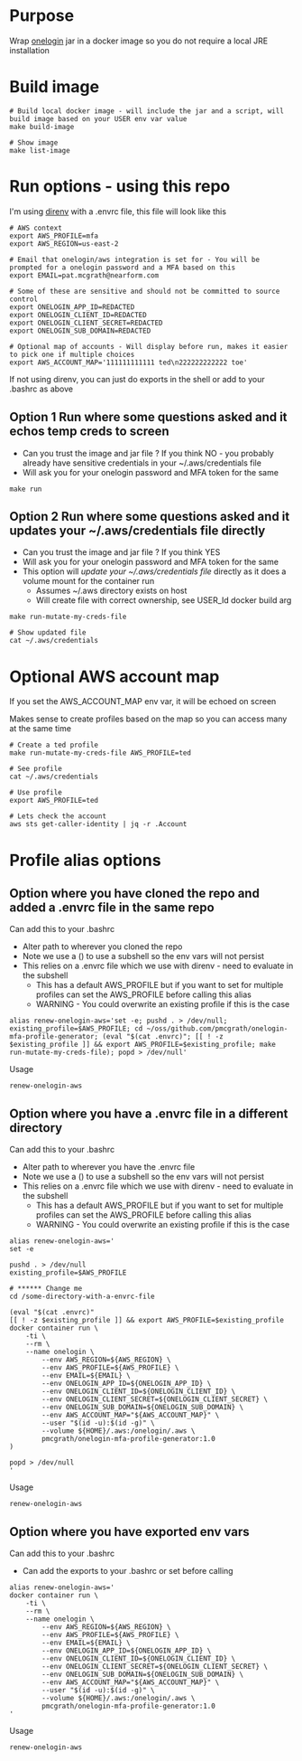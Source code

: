 # Purpose
Wrap [onelogin](https://github.com/onelogin/onelogin-aws-cli-assume-role) jar in a docker image so you do not require a local JRE installation



# Build image
```
# Build local docker image - will include the jar and a script, will build image based on your USER env var value
make build-image

# Show image
make list-image
```



# Run options - using this repo
I'm using [direnv](https://direnv.net/) with a .envrc file, this file will look like this
```
# AWS context
export AWS_PROFILE=mfa
export AWS_REGION=us-east-2

# Email that onelogin/aws integration is set for - You will be prompted for a onelogin password and a MFA based on this
export EMAIL=pat.mcgrath@nearform.com

# Some of these are sensitive and should not be committed to source control
export ONELOGIN_APP_ID=REDACTED
export ONELOGIN_CLIENT_ID=REDACTED
export ONELOGIN_CLIENT_SECRET=REDACTED
export ONELOGIN_SUB_DOMAIN=REDACTED

# Optional map of accounts - Will display before run, makes it easier to pick one if multiple choices
export AWS_ACCOUNT_MAP='111111111111 ted\n222222222222 toe'
```

If not using direnv, you can just do exports in the shell or add to your .bashrc as above


## Option 1 Run where some questions asked and it echos temp creds to screen
- Can you trust the image and jar file ? If you think NO - you probably already have sensitive credentials in your ~/.aws/credentials file
- Will ask you for your onelogin password and MFA token for the same
```
make run
```


## Option 2 Run where some questions asked and it updates your ~/.aws/credentials file directly
- Can you trust the image and jar file ? If you think YES
- Will ask you for your onelogin password and MFA token for the same
- This option will *update your ~/.aws/credentials file* directly as it does a volume mount for the container run
	- Assumes ~/.aws directory exists on host
	- Will create file with correct ownership, see USER_Id docker build arg
```
make run-mutate-my-creds-file

# Show updated file
cat ~/.aws/credentials
```



# Optional AWS account map
If you set the AWS_ACCOUNT_MAP env var, it will be echoed on screen

Makes sense to create profiles based on the map so you can access many at the same time
```
# Create a ted profile
make run-mutate-my-creds-file AWS_PROFILE=ted

# See profile
cat ~/.aws/credentials

# Use profile
export AWS_PROFILE=ted

# Lets check the account
aws sts get-caller-identity | jq -r .Account
```



# Profile alias options
## Option where you have cloned the repo and added a .envrc file in the same repo
Can add this to your .bashrc
- Alter path to wherever you cloned the repo
- Note we use a () to use a subshell so the env vars will not persist
- This relies on a .envrc file which we use with direnv - need to evaluate in the subshell
	- This has a default AWS_PROFILE but if you want to set for multiple profiles can set the AWS_PROFILE before calling this alias
	- WARNING - You could overwrite an existing profile if this is the case
```
alias renew-onelogin-aws='set -e; pushd . > /dev/null; existing_profile=$AWS_PROFILE; cd ~/oss/github.com/pmcgrath/onelogin-mfa-profile-generator; (eval "$(cat .envrc)"; [[ ! -z $existing_profile ]] && export AWS_PROFILE=$existing_profile; make run-mutate-my-creds-file); popd > /dev/null'
```

Usage
```
renew-onelogin-aws
```

## Option where you have a .envrc file in a different directory
Can add this to your .bashrc
- Alter path to wherever you have the .envrc file
- Note we use a () to use a subshell so the env vars will not persist
- This relies on a .envrc file which we use with direnv - need to evaluate in the subshell
	- This has a default AWS_PROFILE but if you want to set for multiple profiles can set the AWS_PROFILE before calling this alias
	- WARNING - You could overwrite an existing profile if this is the case
```
alias renew-onelogin-aws='
set -e

pushd . > /dev/null
existing_profile=$AWS_PROFILE

# ****** Change me
cd /some-directory-with-a-envrc-file

(eval "$(cat .envrc)"
[[ ! -z $existing_profile ]] && export AWS_PROFILE=$existing_profile
docker container run \
	-ti \
	--rm \
	--name onelogin \
        --env AWS_REGION=${AWS_REGION} \
        --env AWS_PROFILE=${AWS_PROFILE} \
        --env EMAIL=${EMAIL} \
        --env ONELOGIN_APP_ID=${ONELOGIN_APP_ID} \
        --env ONELOGIN_CLIENT_ID=${ONELOGIN_CLIENT_ID} \
        --env ONELOGIN_CLIENT_SECRET=${ONELOGIN_CLIENT_SECRET} \
        --env ONELOGIN_SUB_DOMAIN=${ONELOGIN_SUB_DOMAIN} \
        --env AWS_ACCOUNT_MAP="${AWS_ACCOUNT_MAP}" \
        --user "$(id -u):$(id -g)" \
        --volume ${HOME}/.aws:/onelogin/.aws \
        pmcgrath/onelogin-mfa-profile-generator:1.0
)

popd > /dev/null
'
```

Usage
```
renew-onelogin-aws
```

## Option where you have exported env vars
Can add this to your .bashrc
- Can add the exports to your .bashrc or set before calling
```
alias renew-onelogin-aws='
docker container run \
	-ti \
	--rm \
	--name onelogin \
        --env AWS_REGION=${AWS_REGION} \
        --env AWS_PROFILE=${AWS_PROFILE} \
        --env EMAIL=${EMAIL} \
        --env ONELOGIN_APP_ID=${ONELOGIN_APP_ID} \
        --env ONELOGIN_CLIENT_ID=${ONELOGIN_CLIENT_ID} \
        --env ONELOGIN_CLIENT_SECRET=${ONELOGIN_CLIENT_SECRET} \
        --env ONELOGIN_SUB_DOMAIN=${ONELOGIN_SUB_DOMAIN} \
        --env AWS_ACCOUNT_MAP="${AWS_ACCOUNT_MAP}" \
        --user "$(id -u):$(id -g)" \
        --volume ${HOME}/.aws:/onelogin/.aws \
        pmcgrath/onelogin-mfa-profile-generator:1.0
'
```

Usage
```
renew-onelogin-aws
```
